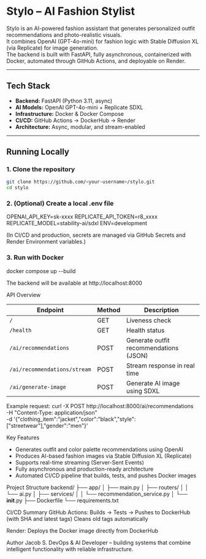 # Stylo – AI Fashion Stylist

Stylo is an AI-powered fashion assistant that generates personalized outfit recommendations and photo-realistic visuals.  
It combines OpenAI (GPT-4o-mini) for fashion logic with Stable Diffusion XL (via Replicate) for image generation.  
The backend is built with FastAPI, fully asynchronous, containerized with Docker, automated through GitHub Actions, and deployable on Render.

---

## Tech Stack

- **Backend:** FastAPI (Python 3.11, async)
- **AI Models:** OpenAI GPT-4o-mini + Replicate SDXL
- **Infrastructure:** Docker & Docker Compose
- **CI/CD:** GitHub Actions → DockerHub → Render
- **Architecture:** Async, modular, and stream-enabled

---

## Running Locally

### 1. Clone the repository
```bash
git clone https://github.com/<your-username>/stylo.git
cd stylo
```
### 2. (Optional) Create a local .env file
OPENAI_API_KEY=sk-xxxx
REPLICATE_API_TOKEN=r8_xxxx
REPLICATE_MODEL=stability-ai/sdxl
ENV=development

(In CI/CD and production, secrets are managed via GitHub Secrets and Render Environment variables.)

### 3. Run with Docker
docker compose up --build

The backend will be available at http://localhost:8000

API Overview

| Endpoint                     | Method | Description                            |
| ---------------------------- | ------ | -------------------------------------- |
| `/`                          | GET    | Liveness check                         |
| `/health`                    | GET    | Health status                          |
| `/ai/recommendations`        | POST   | Generate outfit recommendations (JSON) |
| `/ai/recommendations/stream` | POST   | Stream response in real time           |
| `/ai/generate-image`         | POST   | Generate AI image using SDXL           |


Example request:
curl -X POST http://localhost:8000/ai/recommendations \
  -H "Content-Type: application/json" \
  -d '{"clothing_item":"jacket","color":"black","style":["streetwear"],"gender":"men"}'


Key Features
- Generates outfit and color palette recommendations using OpenAI
- Produces AI-based fashion images via Stable Diffusion XL (Replicate)
- Supports real-time streaming (Server-Sent Events)
- Fully asynchronous and production-ready architecture
- Automated CI/CD pipeline that builds, tests, and pushes Docker images

Project Structure
backend/
├── app/
│   ├── main.py
│   ├── routers/
│   │   └── ai.py
│   ├── services/
│   │   └── recommendation_service.py
│   └── __init__.py
├── Dockerfile
└── requirements.txt

CI/CD Summary
GitHub Actions:
Builds → Tests → Pushes to DockerHub (with SHA and latest tags)
Cleans old tags automatically

Render:
Deploys the Docker image directly from DockerHub

Author
Jacob S.
DevOps & AI Developer – building systems that combine intelligent functionality with reliable infrastructure.